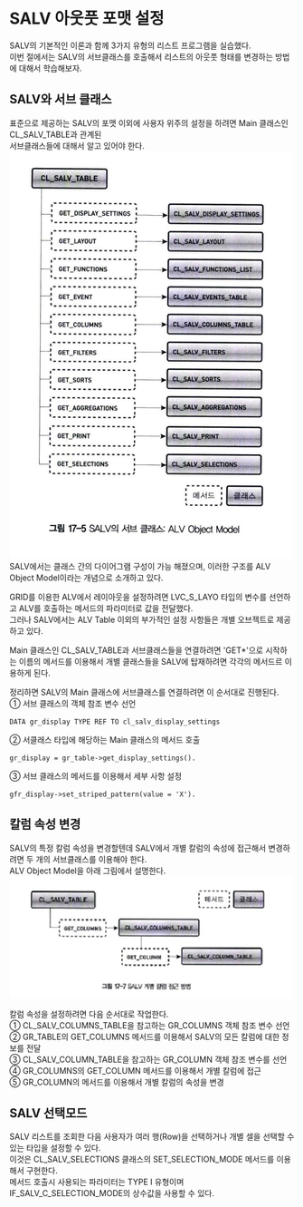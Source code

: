 # SALV 아웃풋 포맷 설정
SALV의 기본적인 이론과 함께 3가지 유형의 리스트 프로그램을 실습했다. <BR>
이번 절에서는 SALV의 서브클래스를 호출해서 리스트의 아웃풋 형태를 변경하는 방법에 대해서 학습해보자.

## SALV와 서브 클래스
표준으로 제공하는 SALV의 포맷 이외에 사용자 위주의 설정을 하려면 Main 클래스인 CL_SALV_TABLE과 관계된 <BR> 서브클래스들에 대해서 알고 있어야 한다.
![](https://raw.githubusercontent.com/hansung0904/ABAP-Study/main/EasyABAPCapture/SALV%EC%9D%98%20%EC%84%9C%EB%B8%8C%ED%81%B4%EB%9E%98%EC%8A%A4.png) <br>
SALV에서는 클래스 간의 다이어그램 구성이 가능 해졌으며, 이러한 구조를 ALV Object Model이라는 개념으로 소개하고 있다.

GRID를 이용한 ALV에서 레이아웃을 설정하려면 LVC_S_LAYO 타입의 변수를 선언하고 ALV를 호출하는 메서드의 파라미터로 값을 전달했다. <br>
그러나 SALV에서는 ALV Table 이외의 부가적인 설정 사항들은 개별 오브젝트로 제공하고 있다.

Main 클래스인 CL_SALV_TABLE과 서브클래스들을 연결하려면 'GET*'으로 시작하는 이름의 메서드를 이용해서 개별 클래스들을 SALV에 탑재하려면 각각의 메서드르 이용하게 된다. <br>

정리하면 SALV의 Main 클래스에 서브클래스를 연결하려면 이 순서대로 진행된다. <br>
① 서브 클래스의 객체 참조 변수 선언<br>
```abap
DATA gr_display TYPE REF TO cl_salv_display_settings
```
② 서클래스 타입에 해당하는 Main 클래스의 메서드 호출<br>
```abap
gr_display = gr_table->get_display_settings().
```
③ 서브 클래스의 메서드를 이용해서 세부 사항 설정<br>
```abap
gfr_display->set_striped_pattern(value = 'X').
```

## 칼럼 속성 변경
SALV의 특정 칼럼 속성을 변경할텐데 SALV에서 개별 칼럼의 속성에 접근해서 변경하려면 두 개의 서브클래스를 이용해야 한다. <BR>
ALV Object Model을 아래 그림에서 설명한다.
![](https://raw.githubusercontent.com/hansung0904/ABAP-Study/main/EasyABAPCapture/SALV%20%EA%B0%9C%EB%B3%84%20%EC%B9%BC%EB%9F%BC%20%EC%A0%91%EA%B7%BC%20%EB%B0%A9%EB%B2%95.png)

칼럼 속성을 설정하려면 다음 순서대로 작업한다.<br>
① CL_SALV_COLUMNS_TABLE을 참고하는 GR_COLUMNS 객체 참조 변수 선언<br>
② GR_TABLE의 GET_COLUMNS 메서드를 이용해서 SALV의 모든 칼럼에 대한 정보를 전달<br>
③ CL_SALV_COLUMN_TABLE을 참고하는 GR_COLUMN 객체 참조 변수를 선언<br>
④ GR_COLUMNS의 GET_COLUMN 메서드를 이용해서 개별 칼럼에 접근<br>
⑤ GR_COLUMN의 메서드를 이용해서 개별 칼럼의 속성을 변경

## SALV 선택모드
SALV 리스트를 조회한 다음 사용자가 여러 행(Row)을 선택하거나 개별 셀을 선택할 수 있는 타입을 설정할 수 있다.<br>
이것은 CL_SALV_SELECTIONS 클래스의 SET_SELECTION_MODE 메서드를 이용해서 구현한다.<br>
메서드 호출시 사용되는 파라미터는 TYPE I 유형이며 <br>
IF_SALV_C_SELECTION_MODE의 상수값을 사용할 수 있다.